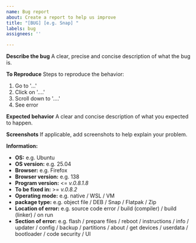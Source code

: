```yaml
---
name: Bug report
about: Create a report to help us improve
title: "[BUG] [e.g. Snap] "
labels: bug
assignees: ''

---
```


**Describe the bug**
A clear, precise and concise description of what the bug is.

**To Reproduce**
Steps to reproduce the behavior:
1. Go to '...'
2. Click on '....'
3. Scroll down to '....'
4. See error

**Expected behavior**
A clear and concise description of what you expected to happen.

**Screenshots**
If applicable, add screenshots to help explain your problem.

**Information:**
 - **OS:** e.g. Ubuntu
 - **OS version:** e.g. 25.04
 - **Browser:** e.g. Firefox
 - **Browser version:** e.g. 138
 - **Program version:** <= *v.0.8.1.8*
 - **To be fixed in:** >= *v.0.8.2*
 - **Operating mode:** e.g. native / WSL / VM
 - **package type:** e.g. object file / DEB / Snap / Flatpak / Zip 
 - **Location of error:** e.g. source code error / build (compiler) / build (linker) / on run
 - **Section of error:** e.g. flash / prepare files / reboot / instructions / info / updater / config / backup / partitions / about / get devices / userdata / bootloader / code security / UI
